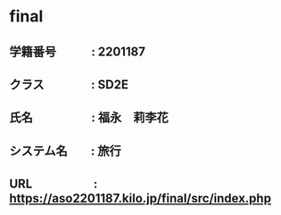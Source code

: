 # final
## 学籍番号　　　: 2201187
## クラス　　　　: SD2E
## 氏名　　　　　: 福永　莉李花
## システム名　　: 旅行
## URL　　　　 　: https://aso2201187.kilo.jp/final/src/index.php
